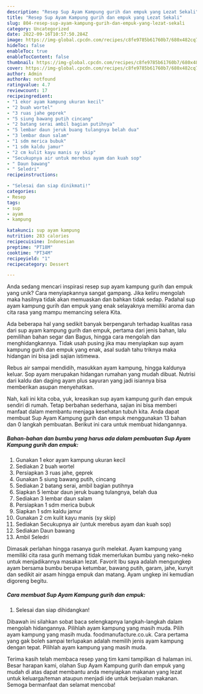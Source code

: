 ```yaml
---
description: "Resep Sup Ayam Kampung gurih dan empuk yang Lezat Sekali"
title: "Resep Sup Ayam Kampung gurih dan empuk yang Lezat Sekali"
slug: 804-resep-sup-ayam-kampung-gurih-dan-empuk-yang-lezat-sekali
category: Uncategorized
date: 2022-09-16T10:57:50.284Z
image: https://img-global.cpcdn.com/recipes/c8fe9785b61760b7/680x482cq70/sup-ayam-kampung-gurih-dan-empuk-foto-resep-utama.jpg
hideToc: false
enableToc: true
enableTocContent: false
thumbnail: https://img-global.cpcdn.com/recipes/c8fe9785b61760b7/680x482cq70/sup-ayam-kampung-gurih-dan-empuk-foto-resep-utama.jpg
cover: https://img-global.cpcdn.com/recipes/c8fe9785b61760b7/680x482cq70/sup-ayam-kampung-gurih-dan-empuk-foto-resep-utama.jpg
author: Admin
authorAv: notfound
ratingvalue: 4.7
reviewcount: 17
recipeingredient:
- "1 ekor ayam kampung ukuran kecil"
- "2 buah wortel"
- "3 ruas jahe geprek"
- "5 siung bawang putih cincang"
- "2 batang serai ambil bagian putihnya"
- "5 lembar daun jeruk buang tulangnya belah dua"
- "3 lembar daun salam"
- "1 sdm merica bubuk"
- "1 sdm kaldu jamur"
- "2 cm kulit kayu manis sy skip"
- "Secukupnya air untuk merebus ayam dan kuah sop"
- " Daun bawang"
- " Seledri"
recipeinstructions:

- "Selesai dan siap dinikmati!"
categories:
- Resep
tags:
- sup
- ayam
- kampung

katakunci: sup ayam kampung 
nutrition: 283 calories
recipecuisine: Indonesian
preptime: "PT18M"
cooktime: "PT34M"
recipeyield: "1"
recipecategory: Dessert

---
```





Anda sedang mencari inspirasi resep sup ayam kampung gurih dan empuk yang unik? Cara menyiapkannya sangat gampang. Jika keliru mengolah maka hasilnya tidak akan memuaskan dan bahkan tidak sedap. Padahal sup ayam kampung gurih dan empuk yang enak selayaknya memiliki aroma dan cita rasa yang mampu memancing selera Kita.





Ada beberapa hal yang sedikit banyak berpengaruh terhadap kualitas rasa dari sup ayam kampung gurih dan empuk, pertama dari jenis bahan, lalu pemilihan bahan segar dan Bagus, hingga cara mengolah dan menghidangkannya. Tidak usah pusing jika mau menyiapkan sup ayam kampung gurih dan empuk yang enak,      asal sudah tahu triknya maka hidangan ini bisa jadi sajian istimewa.














Rebus air sampai mendidih, masukkan ayam kampung, hingga kaldunya keluar. Sop ayam merupakan hidangan rumahan yang mudah dibuat. Nutrisi dari kaldu dan daging ayam plus sayuran yang jadi isiannya bisa memberikan asupan menyehatkan.






Nah, kali ini kita coba, yuk, kreasikan sup ayam kampung gurih dan empuk sendiri di rumah. Tetap berbahan sederhana, sajian ini bisa memberi manfaat dalam membantu menjaga kesehatan tubuh kita. Anda dapat membuat Sup Ayam Kampung gurih dan empuk menggunakan 13 bahan dan 0 langkah pembuatan. Berikut ini cara untuk membuat hidangannya.

<!--inarticleads1-->

##### Bahan-bahan dan bumbu yang harus ada dalam pembuatan Sup Ayam Kampung gurih dan empuk:

1. Gunakan 1 ekor ayam kampung ukuran kecil
1. Sediakan 2 buah wortel
1. Persiapkan 3 ruas jahe, geprek
1. Gunakan 5 siung bawang putih, cincang
1. Sediakan 2 batang serai, ambil bagian putihnya
1. Siapkan 5 lembar daun jeruk buang tulangnya, belah dua
1. Sediakan 3 lembar daun salam
1. Persiapkan 1 sdm merica bubuk
1. Siapkan 1 sdm kaldu jamur
1. Gunakan 2 cm kulit kayu manis (sy skip)
1. Sediakan Secukupnya air (untuk merebus ayam dan kuah sop)
1. Sediakan  Daun bawang
1. Ambil  Seledri


Dimasak perlahan hingga rasanya gurih melekat. Ayam kampung yang memiliki cita rasa gurih memang tidak memerlukan bumbu yang neko-neko untuk menjadikannya masakan lezat. Favorit Ibu saya adalah mengungkep ayam bersama bumbu berupa ketumbar, bawang putih, garam, jahe, kunyit dan sedikit air asam hingga empuk dan matang. Ayam ungkep ini kemudian digoreng begitu. 

<!--inarticleads2-->

##### Cara membuat Sup Ayam Kampung gurih dan empuk:


1. Selesai dan siap dihidangkan!

Dibawah ini silahkan sobat baca selengkapnya langkah-langkah dalam mengolah hidangannya. Pilihlah ayam kampung yang masih muda. Pilih ayam kampung yang masih muda. foodmanufacture.co.uk. Cara pertama yang gak boleh sampai terlupakan adalah memilih jenis ayam kampung dengan tepat. Pilihlah ayam kampung yang masih muda. 

Terima kasih telah membaca resep yang tim kami tampilkan di halaman ini. Besar harapan kami, olahan Sup Ayam Kampung gurih dan empuk yang mudah di atas dapat membantu anda menyiapkan makanan yang lezat untuk keluarga/teman ataupun menjadi ide untuk berjualan makanan. Semoga bermanfaat dan selamat mencoba!
